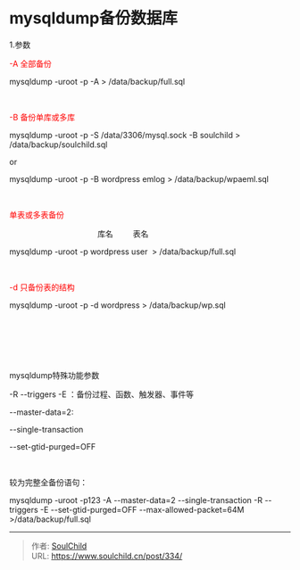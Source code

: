 # mysqldump备份数据库

<!--more-->
1.参数

<span style="color: #ff0000;">-A 全部备份</span>

mysqldump -uroot -p -A &gt; /data/backup/full.sql

&nbsp;

<span style="color: #ff0000;">-B 备份单库或多库</span>

<span style="white-space: normal;">mysqldump -uroot -p -S /data/3306/mysql.sock -B soulchild &gt; /data/backup/soulchild.sql</span>

or

<span style="white-space: normal;">mysqldump -uroot -p -B wordpress emlog &gt; /data/backup/wpaeml.sql</span>

&nbsp;

<span style="color: #ff0000;">单表或多表备份</span>
<p style="padding-left: 150px;">  库名         表名</p>
<span style="white-space: normal;">mysqldump -uroot -p wordpress user  &gt; /data/backup/full.sql</span>

&nbsp;

<span style="color: #ff0000;">-d 只备份表的结构</span>

mysqldump -uroot -p -d wordpress &gt; /data/backup/wp.sql

&nbsp;

&nbsp;

&nbsp;

mysqldump特殊功能参数

-R --triggers -E ：备份过程、函数、触发器、事件等

--master-data=2:

--single-transaction

--set-gtid-purged=OFF

&nbsp;

较为完整全备份语句：

mysqldump -uroot -p123 -A --master-data=2 --single-transaction -R --triggers -E --set-gtid-purged=OFF --max-allowed-packet=64M &gt;/data/backup/full.sql


---

> 作者: [SoulChild](https://www.soulchild.cn)  
> URL: https://www.soulchild.cn/post/334/  

